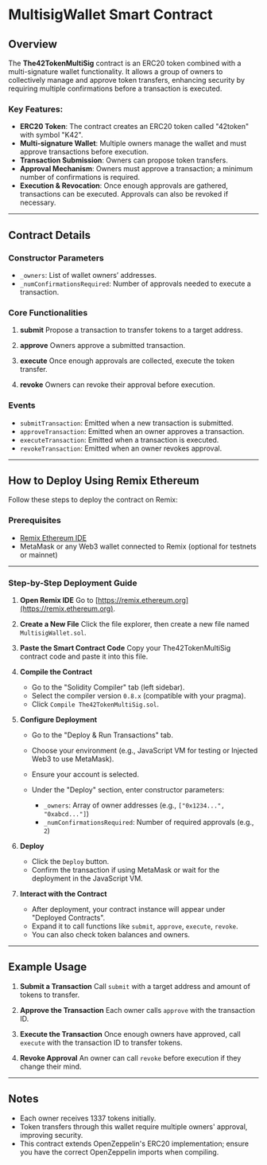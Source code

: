 # MultisigWallet Smart Contract

## Overview

The **The42TokenMultiSig** contract is an ERC20 token combined with a multi-signature wallet functionality. It allows a group of owners to collectively manage and approve token transfers, enhancing security by requiring multiple confirmations before a transaction is executed.

### Key Features:

* **ERC20 Token**: The contract creates an ERC20 token called "42token" with symbol "K42".
* **Multi-signature Wallet**: Multiple owners manage the wallet and must approve transactions before execution.
* **Transaction Submission**: Owners can propose token transfers.
* **Approval Mechanism**: Owners must approve a transaction; a minimum number of confirmations is required.
* **Execution & Revocation**: Once enough approvals are gathered, transactions can be executed. Approvals can also be revoked if necessary.

---

## Contract Details

### Constructor Parameters

* `_owners`: List of wallet owners’ addresses.
* `_numConfirmationsRequired`: Number of approvals needed to execute a transaction.

### Core Functionalities

1. **submit**
   Propose a transaction to transfer tokens to a target address.

2. **approve**
   Owners approve a submitted transaction.

3. **execute**
   Once enough approvals are collected, execute the token transfer.

4. **revoke**
   Owners can revoke their approval before execution.

### Events

* `submitTransaction`: Emitted when a new transaction is submitted.
* `approveTransaction`: Emitted when an owner approves a transaction.
* `executeTransaction`: Emitted when a transaction is executed.
* `revokeTransaction`: Emitted when an owner revokes approval.

---

## How to Deploy Using Remix Ethereum

Follow these steps to deploy the contract on Remix:

### Prerequisites

* [Remix Ethereum IDE](https://remix.ethereum.org)
* MetaMask or any Web3 wallet connected to Remix (optional for testnets or mainnet)

---

### Step-by-Step Deployment Guide

1. **Open Remix IDE**
   Go to [https://remix.ethereum.org](https://remix.ethereum.org).

2. **Create a New File**
   Click the file explorer, then create a new file named `MultisigWallet.sol`.

3. **Paste the Smart Contract Code**
   Copy your The42TokenMultiSig contract code and paste it into this file.

4. **Compile the Contract**

   * Go to the "Solidity Compiler" tab (left sidebar).
   * Select the compiler version `0.8.x` (compatible with your pragma).
   * Click `Compile The42TokenMultiSig.sol`.

5. **Configure Deployment**

   * Go to the "Deploy & Run Transactions" tab.
   * Choose your environment (e.g., JavaScript VM for testing or Injected Web3 to use MetaMask).
   * Ensure your account is selected.
   * Under the "Deploy" section, enter constructor parameters:

     * `_owners`: Array of owner addresses (e.g., `["0x1234...", "0xabcd..."]`)
     * `_numConfirmationsRequired`: Number of required approvals (e.g., `2`)

6. **Deploy**

   * Click the `Deploy` button.
   * Confirm the transaction if using MetaMask or wait for the deployment in the JavaScript VM.

7. **Interact with the Contract**

   * After deployment, your contract instance will appear under "Deployed Contracts".
   * Expand it to call functions like `submit`, `approve`, `execute`, `revoke`.
   * You can also check token balances and owners.

---

## Example Usage

1. **Submit a Transaction**
   Call `submit` with a target address and amount of tokens to transfer.

2. **Approve the Transaction**
   Each owner calls `approve` with the transaction ID.

3. **Execute the Transaction**
   Once enough owners have approved, call `execute` with the transaction ID to transfer tokens.

4. **Revoke Approval**
   An owner can call `revoke` before execution if they change their mind.

---

## Notes

* Each owner receives 1337 tokens initially.
* Token transfers through this wallet require multiple owners' approval, improving security.
* This contract extends OpenZeppelin's ERC20 implementation; ensure you have the correct OpenZeppelin imports when compiling.
